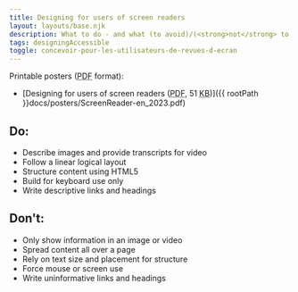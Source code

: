```yaml
---
title: Designing for users of screen readers
layout: layouts/base.njk
description: What to do - and what (to avoid)/(<strong>not</strong> to do) - when designing for users of screen readers.
tags: designingAccessible
toggle: concevoir-pour-les-utilisateurs-de-revues-d-ecran
---
```


Printable posters (<abbr title="Portable Document Format">PDF</abbr> format):

- [Designing for users of screen readers (<abbr title="Portable Document Format">PDF</abbr>, 51 <abbr title="KiloByte">KB</abbr>)]({{ rootPath }}docs/posters/ScreenReader-en_2023.pdf)

<div class="row">
<div class="col-md-6">

## Do:

- Describe images and provide transcripts for video
- Follow a linear logical layout
- Structure content using HTML5
- Build for keyboard use only
- Write descriptive links and headings

</div>
<div class="col-md-6">

## Don't:

- Only show information in an image or video
- Spread content all over a page
- Rely on text size and placement for structure
- Force mouse or screen use
- Write uninformative links and headings

</div>
</div>
